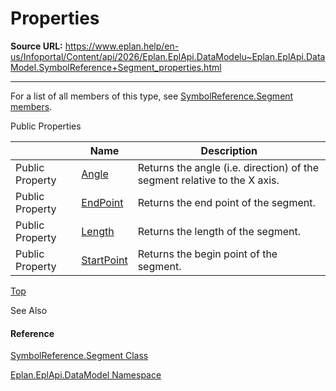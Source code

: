 # Properties

**Source URL:** https://www.eplan.help/en-us/Infoportal/Content/api/2026/Eplan.EplApi.DataModelu~Eplan.EplApi.DataModel.SymbolReference+Segment_properties.html

---

For a list of all members of this type, see [SymbolReference.Segment members](Eplan.EplApi.DataModelu~Eplan.EplApi.DataModel.SymbolReference+Segment_members.html).

Public Properties

|  | Name | Description |
| --- | --- | --- |
| Public Property | [Angle](Eplan.EplApi.DataModelu~Eplan.EplApi.DataModel.SymbolReference+Segment~Angle.html) | Returns the angle (i.e. direction) of the segment relative to the X axis. |
| Public Property | [EndPoint](Eplan.EplApi.DataModelu~Eplan.EplApi.DataModel.SymbolReference+Segment~EndPoint.html) | Returns the end point of the segment. |
| Public Property | [Length](Eplan.EplApi.DataModelu~Eplan.EplApi.DataModel.SymbolReference+Segment~Length.html) | Returns the length of the segment. |
| Public Property | [StartPoint](Eplan.EplApi.DataModelu~Eplan.EplApi.DataModel.SymbolReference+Segment~StartPoint.html) | Returns the begin point of the segment. |

[Top](#top)

See Also

#### Reference

[SymbolReference.Segment Class](Eplan.EplApi.DataModelu~Eplan.EplApi.DataModel.SymbolReference+Segment.html)
  
[Eplan.EplApi.DataModel Namespace](Eplan.EplApi.DataModelu~Eplan.EplApi.DataModel_namespace.html)